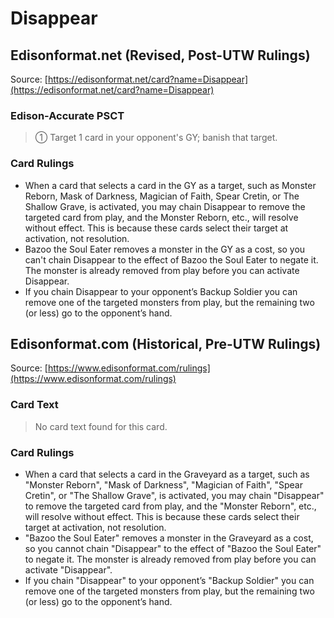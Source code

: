 # Disappear

## Edisonformat.net (Revised, Post-UTW Rulings)

Source: [https://edisonformat.net/card?name=Disappear](https://edisonformat.net/card?name=Disappear)

### Edison-Accurate PSCT

> ① Target 1 card in your opponent's GY; banish that target.

### Card Rulings

*   When a card that selects a card in the GY as a target, such as Monster Reborn, Mask of Darkness, Magician of Faith, Spear Cretin, or The Shallow Grave, is activated, you may chain Disappear to remove the targeted card from play, and the Monster Reborn, etc., will resolve without effect. This is because these cards select their target at activation, not resolution.
*   Bazoo the Soul Eater removes a monster in the GY as a cost, so you can't chain Disappear to the effect of Bazoo the Soul Eater to negate it. The monster is already removed from play before you can activate Disappear.
*   If you chain Disappear to your opponent’s Backup Soldier you can remove one of the targeted monsters from play, but the remaining two (or less) go to the opponent’s hand.


## Edisonformat.com (Historical, Pre-UTW Rulings)

Source: [https://www.edisonformat.com/rulings](https://www.edisonformat.com/rulings)

### Card Text

> No card text found for this card.

### Card Rulings

*   When a card that selects a card in the Graveyard as a target, such as "Monster Reborn", "Mask of Darkness", "Magician of Faith", "Spear Cretin", or "The Shallow Grave", is activated, you may chain "Disappear" to remove the targeted card from play, and the "Monster Reborn", etc., will resolve without effect. This is because these cards select their target at activation, not resolution.
*   "Bazoo the Soul Eater" removes a monster in the Graveyard as a cost, so you cannot chain "Disappear" to the effect of "Bazoo the Soul Eater" to negate it. The monster is already removed from play before you can activate "Disappear".
*   If you chain "Disappear" to your opponent’s "Backup Soldier" you can remove one of the targeted monsters from play, but the remaining two (or less) go to the opponent’s hand.


